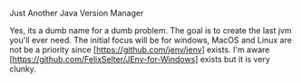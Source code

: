 Just Another Java Version Manager

Yes, its a dumb name for a dumb problem. The goal is to create the last jvm you'll ever need. The initial focus will be for windows, MacOS and Linux are not be a priority since [https://github.com/jenv/jenv] exists. I'm aware [https://github.com/FelixSelter/JEnv-for-Windows] exists but it is very clunky.
